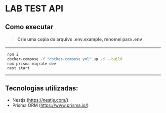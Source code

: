 # LAB TEST API

## Como executar

> #### Crie uma copia do arquivo .env.example, renomei para .env   
---
```bash
 npm i  
 docker-compose -f "docker-compose.yml" up -d --build 
 npx prisma migrate dev  
 nest start  
```
----

## Tecnologias utilizadas:
- Nestjs (https://nestjs.com/)
- Prisma ORM (https://www.prisma.io/)

